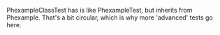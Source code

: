 PhexampleClassTest has is like PhexampleTest, but inherits from Phexample. That's a bit circular, which is why more 'advanced' tests go here.